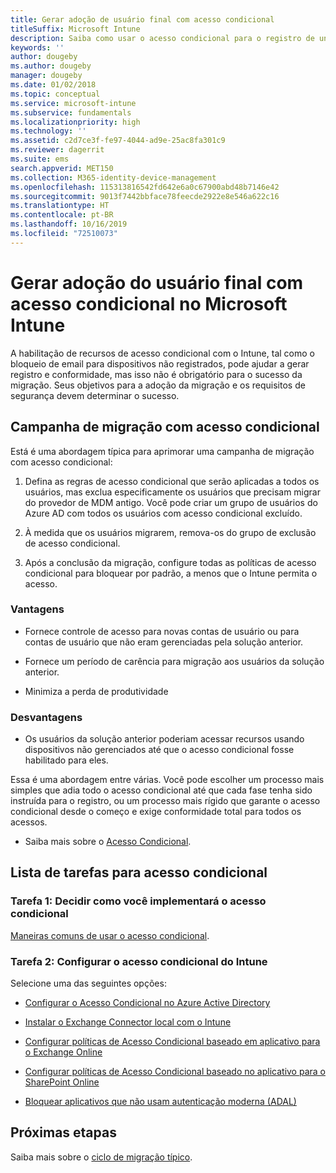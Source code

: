 ```yaml
---
title: Gerar adoção de usuário final com acesso condicional
titleSuffix: Microsoft Intune
description: Saiba como usar o acesso condicional para o registro de unidade no Microsoft Intune.
keywords: ''
author: dougeby
ms.author: dougeby
manager: dougeby
ms.date: 01/02/2018
ms.topic: conceptual
ms.service: microsoft-intune
ms.subservice: fundamentals
ms.localizationpriority: high
ms.technology: ''
ms.assetid: c2d7ce3f-fe97-4044-ad9e-25ac8fa301c9
ms.reviewer: dagerrit
ms.suite: ems
search.appverid: MET150
ms.collection: M365-identity-device-management
ms.openlocfilehash: 115313816542fd642e6a0c67900abd48b7146e42
ms.sourcegitcommit: 9013f7442bbface78feecde2922e8e546a622c16
ms.translationtype: HT
ms.contentlocale: pt-BR
ms.lasthandoff: 10/16/2019
ms.locfileid: "72510073"
---
```

# <a name="drive-end-user-adoption-with-conditional-access-in-microsoft-intune"></a>Gerar adoção do usuário final com acesso condicional no Microsoft Intune

A habilitação de recursos de acesso condicional com o Intune, tal como o bloqueio de email para dispositivos não registrados, pode ajudar a gerar registro e conformidade, mas isso não é obrigatório para o sucesso da migração. Seus objetivos para a adoção da migração e os requisitos de segurança devem determinar o sucesso.

## <a name="migration-campaign-with-conditional-access"></a>Campanha de migração com acesso condicional

Está é uma abordagem típica para aprimorar uma campanha de migração com acesso condicional:

1. Defina as regras de acesso condicional que serão aplicadas a todos os usuários, mas exclua especificamente os usuários que precisam migrar do provedor de MDM antigo. Você pode criar um grupo de usuários do Azure AD com todos os usuários com acesso condicional excluído.

2. À medida que os usuários migrarem, remova-os do grupo de exclusão de acesso condicional.

3. Após a conclusão da migração, configure todas as políticas de acesso condicional para bloquear por padrão, a menos que o Intune permita o acesso.

### <a name="advantages"></a>Vantagens

- Fornece controle de acesso para novas contas de usuário ou para contas de usuário que não eram gerenciadas pela solução anterior.

- Fornece um período de carência para migração aos usuários da solução anterior.

- Minimiza a perda de produtividade

### <a name="disadvantages"></a>Desvantagens

- Os usuários da solução anterior poderiam acessar recursos usando dispositivos não gerenciados até que o acesso condicional fosse habilitado para eles.


Essa é uma abordagem entre várias. Você pode escolher um processo mais simples que adia todo o acesso condicional até que cada fase tenha sido instruída para o registro, ou um processo mais rígido que garante o acesso condicional desde o começo e exige conformidade total para todos os acessos.

- Saiba mais sobre o [Acesso Condicional](../protect/conditional-access.md).

## <a name="task-list-for-conditional-access"></a>Lista de tarefas para acesso condicional

### <a name="task-1-decide-how-you-are-going-to-implement-conditional-access"></a>Tarefa 1: Decidir como você implementará o acesso condicional

[Maneiras comuns de usar o acesso condicional](../protect/conditional-access-intune-common-ways-use.md).

### <a name="task-2-set-up-intune-conditional-access"></a>Tarefa 2: Configurar o acesso condicional do Intune

Selecione uma das seguintes opções:

- [Configurar o Acesso Condicional no Azure Active Directory](https://docs.microsoft.com/azure/active-directory/active-directory-conditional-access-azure-portal)

- [Instalar o Exchange Connector local com o Intune](../protect/exchange-connector-install.md)

- [Configurar políticas de Acesso Condicional baseado em aplicativo para o Exchange Online](../protect/app-based-conditional-access-intune-create.md)

- [Configurar políticas de Acesso Condicional baseado no aplicativo para o SharePoint Online](../protect/app-based-conditional-access-intune-create.md)

- [Bloquear aplicativos que não usam autenticação moderna (ADAL)](../protect/app-modern-authentication-block.md)

## <a name="next-steps"></a>Próximas etapas

Saiba mais sobre o [ciclo de migração típico](../migration-guide-cycle.md).
